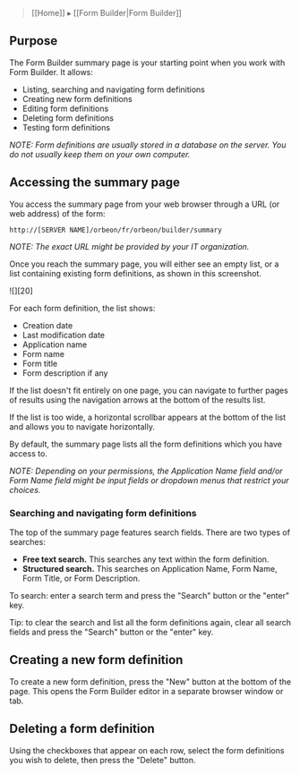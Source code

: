 > [[Home]] ▸ [[Form Builder|Form Builder]]

## Purpose

The Form Builder summary page is your starting point when you work with Form Builder. It allows:

* Listing, searching and navigating form definitions
* Creating new form definitions
* Editing form definitions
* Deleting form definitions
* Testing form definitions

_NOTE: Form definitions are usually stored in a database on the server. You do not usually keep them on your own computer._

## Accessing the summary page

You access the summary page from your web browser through a URL (or web address) of the form:

```
http://[SERVER NAME]/orbeon/fr/orbeon/builder/summary
```

_NOTE: The exact URL might be provided by your IT organization._

Once you reach the summary page, you will either see an empty list, or a list containing existing form definitions, as shown in this screenshot.

![][20]

For each form definition, the list shows:

* Creation date
* Last modification date
* Application name
* Form name
* Form title
* Form description if any

If the list doesn't fit entirely on one page, you can navigate to further pages of results using the navigation arrows at the bottom of the results list.

If the list is too wide, a horizontal scrollbar appears at the bottom of the list and allows you to navigate horizontally.

By default, the summary page lists all the form definitions which you have access to.

_NOTE: Depending on your permissions, the Application Name field and/or Form Name field might be input fields or dropdown menus that restrict your choices._

### Searching and navigating form definitions

The top of the summary page features search fields. There are two types of searches:

* **Free text search.** This searches any text within the form definition.
* **Structured search.** This searches on Application Name, Form Name, Form Title, or Form Description.

To search: enter a search term and press the "Search" button or the "enter" key.

Tip: to clear the search and list all the form definitions again, clear all search fields and press the "Search" button or the "enter" key.

## Creating a new form definition

To create a new form definition, press the "New" button at the bottom of the page. This opens the Form Builder editor in a separate browser window or tab.

## Deleting a form definition

Using the checkboxes that appear on each row, select the form definitions you wish to delete, then press the "Delete" button.